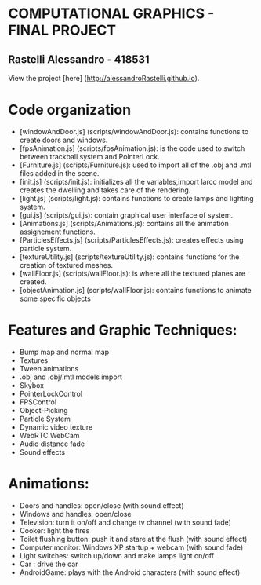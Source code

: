 **COMPUTATIONAL GRAPHICS - FINAL PROJECT**
================
Rastelli Alessandro - 418531
-----------------------

View the project [here] (http://alessandroRastelli.github.io).

Code organization
================
* [windowAndDoor.js] (scripts/windowAndDoor.js): contains functions to create doors and windows.
* [fpsAnimation.js] (scripts/fpsAnimation.js): is the code used to switch between trackball system and PointerLock.
* [Furniture.js] (scripts/Furniture.js): used to import all of the .obj and .mtl files added in the scene.
* [init.js] (scripts/init.js): initializes all the variables,import larcc model and creates the dwelling and takes care of the rendering.
* [light.js] (scripts/light.js): contains functions to create lamps and lighting system.
* [gui.js] (scripts/gui.js): contain graphical user interface of system.
* [Animations.js] (scripts/Animations.js): contains all the animation assignement functions.
* [ParticlesEffects.js] (scripts/ParticlesEffects.js): creates effects using particle system.
* [textureUtility.js] (scripts/textureUtility.js): contains functions for the creation of textured meshes.
* [wallFloor.js] (scripts/wallFloor.js): is where all the textured planes are created.
* [objectAnimation.js] (scripts/wallFloor.js): contains functions to animate some specific objects

Features and Graphic Techniques:
==================
* Bump map and normal map
* Textures
* Tween animations
* .obj and .obj/.mtl models import
* Skybox
* PointerLockControl
* FPSControl
* Object-Picking
* Particle System
* Dynamic video texture
* WebRTC WebCam
* Audio distance fade
* Sound effects

Animations:
==================
* Doors and handles: open/close (with sound effect)
* Windows and handles: open/close
* Television: turn it on/off and change tv channel (with sound fade)
* Cooker: light the fires
* Toilet flushing button: push it and stare at the flush (with sound effect)
* Computer monitor: Windows XP startup + webcam (with sound fade)
* Light switches: switch up/down and make lamps light on/off
* Car : drive the car
* AndroidGame: plays with the Android characters (with sound effect)